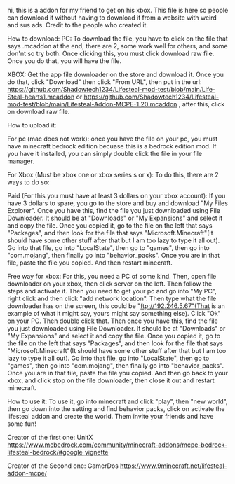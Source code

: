 hi, this is a addon for my friend to get on his xbox. This file is here so people can download it without having to download it from a website with weird and sus ads. Credit to the people who created it.


How to download:
PC:
To download the file, you have to click on the file that says .mcaddon at the end, there are 2, some work well for others, and some don'nt so try both. Once clicking this, you must click download raw file. Once you do that, you will have the file.

XBOX:
Get the app file downloader on the store and download it. Once you do that, click "Download" then click "From URL", then put in the url: https://github.com/Shadowtech1234/Lifesteal-mod-test/blob/main/Life-Steal-hearts1.mcaddon    or      https://github.com/Shadowtech1234/Lifesteal-mod-test/blob/main/Lifesteal-Addon-MCPE-1.20.mcaddon   , after this, click on download raw file.


How to upload it:

   For pc  (mac does not work):
   once you have the file on your pc, you must have minecraft bedrock edition becuase this is a bedrock edition mod. If you have it installed, you can simply double click the file in your file manager.
      
  For Xbox  (Must be xbox one or xbox series s or x):
    To do this, there are 2 ways to do so:
    
  Paid (For this you must have at least 3 dollars on your xbox account):
    If you have 3 dollars to spare, you go to the store and buy and download "My Files Explorer". Once you have this, find the file you just downloaded using File Downloader. It should be at "Downloads" or "My Expansions" and select it and copy the file. Once you copied it, go to the file on the left that says "Packages", and then look for the file that says "Microsoft.Minecraft"(It should have some other stuff after that but I am too lazy to type it all out). Go into that file, go into "LocalState", then go to "games", then go into "com.mojang", then finally go into "behavior_packs". Once you are in that file, paste the file you copied. And then restart minecraft.

  Free way for xbox:
  For this, you need a PC of some kind. Then, open file downloader on your xbox, then click server on the left. Then follow the steps and activate it. Then you need to get your pc and go into "My PC", right click and then click "add network location". Then type what the file downloader has on the screen, this could be "ftp://192.246.5.67"(That is an example of what it might say, yours might say something else). Click "Ok" on your PC. Then double click that. Then once you have this, find the file you just downloaded using File Downloader. It should be at "Downloads" or "My Expansions" and select it and copy the file. Once you copied it, go to the file on the left that says "Packages", and then look for the file that says "Microsoft.Minecraft"(It should have some other stuff after that but I am too lazy to type it all out). Go into that file, go into "LocalState", then go to "games", then go into "com.mojang", then finally go into "behavior_packs". Once you are in that file, paste the file you copied. And then go back to your xbox, and click stop on the file downloader, then close it out and restart minecraft.

How to use it:
To use it, go into minecraft and click "play", then "new world", then go down into the setting and find behavior packs, click on activate the lifesteal addon and create the world. Them invite your friends and have some fun!


Creator of the first one: UnitX
https://www.mcbedrock.com/community/minecraft-addons/mcpe-bedrock-lifesteal-bedrock/#google_vignette


Creator of the Second one: GamerDos
https://www.9minecraft.net/lifesteal-addon-mcpe/
